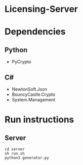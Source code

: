 # Licensing-Server

# Dependencies
## Python
* PyCrypto

## C#
* NewtonSoft.Json
* BouncyCastle.Crypto
* System.Management

# Run instructions
## Server
```
cd server
sh run.sh
python3 generator.py
```
